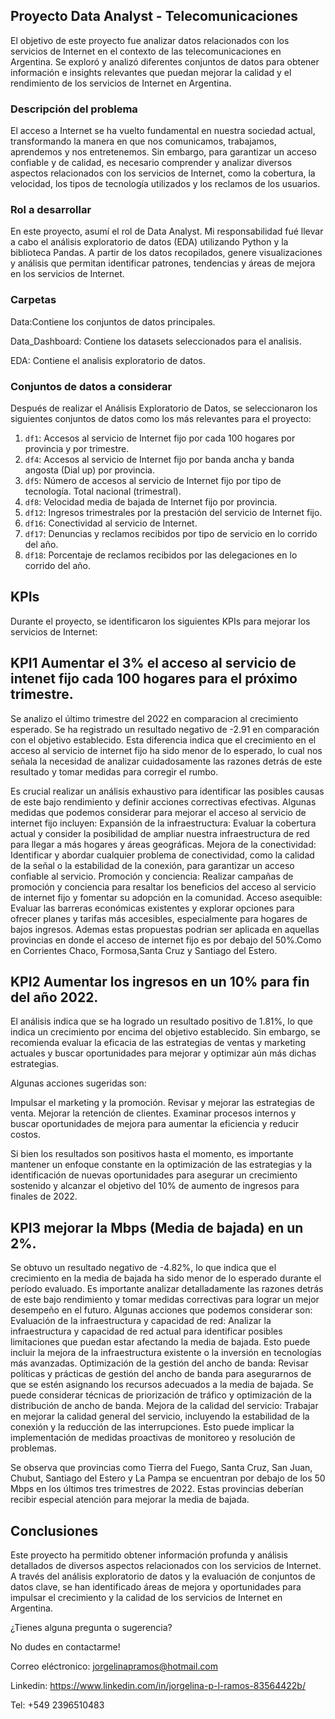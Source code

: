## Proyecto Data Analyst - Telecomunicaciones

El objetivo de este proyecto fue analizar datos relacionados con los servicios de Internet en el contexto de las telecomunicaciones en Argentina. Se exploró y analizó diferentes conjuntos de datos para obtener información e insights relevantes que puedan mejorar la calidad y el rendimiento de los servicios de Internet en Argentina.

 ### Descripción del problema
El acceso a Internet se ha vuelto fundamental en nuestra sociedad actual, transformando la manera en que nos comunicamos, trabajamos, aprendemos y nos entretenemos. Sin embargo, para garantizar un acceso confiable y de calidad, es necesario comprender y analizar diversos aspectos relacionados con los servicios de Internet, como la cobertura, la velocidad, los tipos de tecnología utilizados y los reclamos de los usuarios.

### Rol a desarrollar

En este proyecto, asumí el rol de Data Analyst. Mi responsabilidad fué llevar a cabo el análisis exploratorio de datos (EDA) utilizando Python y la biblioteca Pandas. A partir de los datos recopilados, genere visualizaciones y análisis que permitan identificar patrones, tendencias y áreas de mejora en los servicios de Internet.

### Carpetas
Data:Contiene los conjuntos de datos principales.

Data_Dashboard: Contiene los datasets seleccionados para el analisis.

EDA: Contiene el analisis exploratorio de datos.


### Conjuntos de datos a considerar

Después de realizar el Análisis Exploratorio de Datos, se seleccionaron los siguientes conjuntos de datos como los más relevantes para el proyecto:

1. `df1`: Accesos al servicio de Internet fijo por cada 100 hogares por provincia y por trimestre.
2. `df4`: Accesos al servicio de Internet fijo por banda ancha y banda angosta (Dial up) por provincia.
3. `df5`: Número de accesos al servicio de Internet fijo por tipo de tecnología. Total nacional (trimestral).
4. `df8`: Velocidad media de bajada de Internet fijo por provincia.
5. `df12`: Ingresos trimestrales por la prestación del servicio de Internet fijo.
6. `df16`: Conectividad al servicio de Internet.
7. `df17`: Denuncias y reclamos recibidos por tipo de servicio en lo corrido del año.
8. `df18`: Porcentaje de reclamos recibidos por las delegaciones en lo corrido del año.



## KPIs 
Durante el proyecto, se identificaron los siguientes KPIs para mejorar los servicios de Internet:

## KPI1 Aumentar el 3% el acceso  al servicio de intenet fijo cada 100 hogares para el próximo trimestre.
 Se analizo el último trimestre del 2022 en comparacion al crecimiento esperado.
 Se ha registrado un resultado negativo de -2.91 en comparación con el objetivo establecido. Esta diferencia indica que el crecimiento en el acceso al servicio de internet fijo ha sido menor de lo esperado, lo cual nos señala la necesidad de analizar cuidadosamente las razones detrás de este resultado y tomar medidas para corregir el rumbo.

Es crucial realizar un análisis exhaustivo para identificar las posibles causas de este bajo rendimiento y definir acciones correctivas efectivas. Algunas medidas que podemos considerar para mejorar el acceso al servicio de internet fijo incluyen:
Expansión de la infraestructura: Evaluar la cobertura actual y consider la posibilidad de ampliar nuestra infraestructura de red para llegar a más hogares y áreas geográficas.
Mejora de la conectividad: Identificar y abordar cualquier problema de conectividad, como la calidad de la señal o la estabilidad de la conexión, para garantizar un acceso confiable al servicio.
Promoción y conciencia: Realizar campañas de promoción y conciencia para resaltar los beneficios del acceso al servicio de internet fijo y fomentar su adopción en la comunidad.
Acceso asequible: Evaluar las barreras económicas existentes y explorar opciones para ofrecer planes y tarifas más accesibles, especialmente para hogares de bajos ingresos.
Ademas estas propuestas podrian ser aplicada en aquellas provincias en donde el acceso de internet fijo es por debajo del 50%.Como en Corrientes Chaco, Formosa,Santa Cruz y Santiago del Estero. 


## KPI2 Aumentar los ingresos en un 10% para fin del año 2022.

El análisis indica que se ha logrado un resultado positivo de 1.81%, lo que indica un crecimiento por encima del objetivo establecido. Sin embargo, se recomienda evaluar la eficacia de las estrategias de ventas y marketing actuales y buscar oportunidades para mejorar y optimizar aún más dichas estrategias.  

Algunas acciones sugeridas son:

Impulsar el marketing y la promoción.
Revisar y mejorar las estrategias de venta.
Mejorar la retención de clientes.
Examinar procesos internos y buscar oportunidades de mejora para aumentar la eficiencia y reducir costos.

Si bien los resultados son positivos hasta el momento, es importante mantener un enfoque constante en la optimización de las estrategias y la identificación de nuevas oportunidades para asegurar un crecimiento sostenido y alcanzar el objetivo del 10% de aumento de ingresos para finales de 2022.

## KPI3 mejorar la Mbps (Media de bajada) en un 2%. 

Se obtuvo un resultado negativo de -4.82%, lo que indica que el crecimiento en la media de bajada ha sido menor de lo esperado durante el período evaluado.
Es importante analizar detalladamente las razones detrás de este bajo rendimiento y tomar medidas correctivas para lograr un mejor desempeño en el futuro. Algunas acciones que podemos considerar son:
Evaluación de la infraestructura y capacidad de red: Analizar la infraestructura y capacidad de red actual para identificar posibles limitaciones que puedan estar afectando la media de bajada. Esto puede incluir la mejora de la infraestructura existente o la inversión en tecnologías más avanzadas.
Optimización de la gestión del ancho de banda: Revisar políticas y prácticas de gestión del ancho de banda para asegurarnos de que se estén asignando los recursos adecuados a la media de bajada. Se puede considerar técnicas de priorización de tráfico y optimización de la distribución de ancho de banda.
Mejora de la calidad del servicio: Trabajar en mejorar la calidad general del servicio, incluyendo la estabilidad de la conexión y la reducción de las interrupciones. Esto puede implicar la implementación de medidas proactivas de monitoreo y resolución de problemas.

Se observa que provincias como Tierra del Fuego, Santa Cruz, San Juan, Chubut, Santiago del Estero y La Pampa se encuentran por debajo de los 50 Mbps en los últimos tres trimestres de 2022. Estas provincias deberían recibir especial atención para mejorar la media de bajada. 

## Conclusiones
Este proyecto ha permitido obtener información profunda y análisis detallados de diversos aspectos relacionados con los servicios de Internet. A través del análisis exploratorio de datos y la evaluación de conjuntos de datos clave, se han identificado áreas de mejora y oportunidades para impulsar el crecimiento y la calidad de los servicios de Internet en Argentina.

¿Tienes alguna pregunta o sugerencia? 

No dudes en contactarme!

Correo eléctronico: jorgelinapramos@hotmail.com

Linkedin: https://www.linkedin.com/in/jorgelina-p-l-ramos-83564422b/

Tel: +549 2396510483